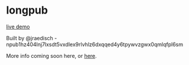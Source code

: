 # longpub

[live demo](https://canostrical.github.io/longpub/)

Built by @jraedisch - npub1hz404lnj7lxsdt5vxdlex9rlvhlz6dxqqed4y6tpywvzgwx0qmlqfpl6sm

More info coming soon here, or [here](https://habla.news/a/naddr1qqrkcmmwvac82cspz4mhxue69uhhyetvv9ujuerpd46hxtnfduhszrnhwden5te0dehhxtnvdakz7q3qhz404lnj7lxsdt5vxdlex9rlvhlz6dxqqed4y6tpywvzgwx0qmlqxpqqqp65wkt4rey).
